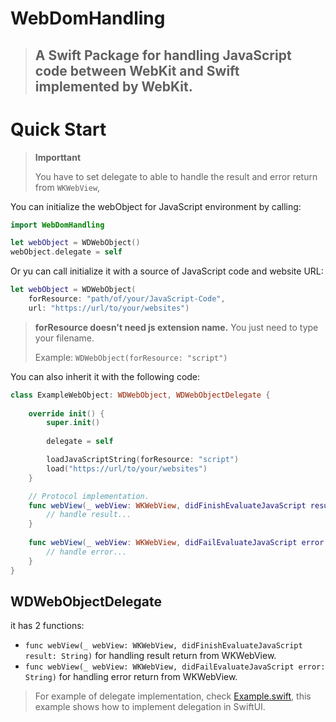 
# WebDomHandling

> ## A Swift Package for handling JavaScript code between WebKit and Swift implemented by WebKit.


# Quick Start

> **Importtant**
> 
> You have to set delegate to able to handle the result and error return from `WKWebView`,

You can initialize the webObject for JavaScript environment by calling:

```swift
import WebDomHandling

let webObject = WDWebObject()
webObject.delegate = self
```

Or yu can call initialize it with a source of JavaScript code and website URL:

```swift
let webObject = WDWebObject(
    forResource: "path/of/your/JavaScript-Code",
    url: "https://url/to/your/websites")
```

> **forResource doesn't need js extension name.**
> You just need to type your filename.
>
> Example: `WDWebObject(forResource: "script")`
>

You can also inherit it with the following code:

```swift
class ExampleWebObject: WDWebObject, WDWebObjectDelegate {
    
    override init() {
        super.init()
        
        delegate = self

        loadJavaScriptString(forResource: "script")
        load("https://url/to/your/websites")
    }

    // Protocol implementation.
    func webView(_ webView: WKWebView, didFinishEvaluateJavaScript result: String) {
        // handle result...
    }
    
    func webView(_ webView: WKWebView, didFailEvaluateJavaScript error: String) {
        // handle error...
    }
}
```

## WDWebObjectDelegate

it has 2 functions:

- `func webView(_ webView: WKWebView, didFinishEvaluateJavaScript result: String)` for handling result return from WKWebView.
- `func webView(_ webView: WKWebView, didFailEvaluateJavaScript error: String)` for handling error return from WKWebView.

> For example of delegate implementation, check [Example.swift](Sources/WebDomHandling/Example.swift), this example shows how to implement delegation in SwiftUI.
